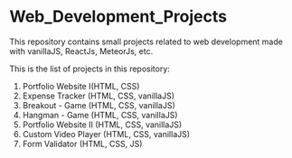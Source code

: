 ﻿# Web_Development_Projects
This repository contains small projects related to web development made with vanillaJS, ReactJs, MeteorJs, etc.

This is the list of projects in this repository:
1. Portfolio Website I(HTML, CSS)
2. Expense Tracker (HTML, CSS, vanillaJS)
3. Breakout - Game (HTML, CSS, vanillaJS)
4. Hangman - Game (HTML, CSS, vanillaJS)
5. Portfolio Website II (HTML, CSS, vanillaJS)
6. Custom Video Player (HTML, CSS, vanillaJS)
7. Form Validator (HTML, CSS, JS)
